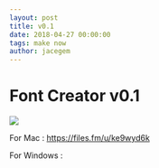 ```yaml
---
layout: post
title: v0.1
date: 2018-04-27 00:00:00
tags: make now
author: jacegem
---
```


# Font Creator v0.1

![](https://content.screencast.com/users/beneapp/folders/Snagit/media/c9e771f8-a0de-441e-a4d5-fa5357165f4a/2018-04-28_20-38-46.png)

For Mac : https://files.fm/u/ke9wyd6k

For Windows :

